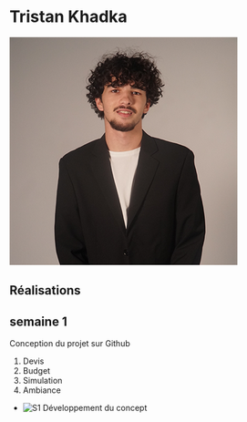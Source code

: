 # Tristan Khadka

 ![Tristan](medias/tristan.png)

 ## Réalisations

## semaine 1
Conception du projet sur Github 

1. Devis
2. Budget
3. Simulation
4. Ambiance

* ![S1 Développement du concept](https://fakeimg.pl/400x400?text=Concept)
